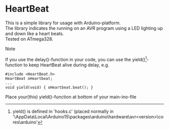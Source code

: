 # HeartBeat

This is a simple library for usage with Arduino-platform.<br>
The library indicates the running on an AVR program using a LED lighting up and down like a heart beats.<br>
Tested on ATmega328.

> [!NOTE]
> If you use the delay()-function in your code, you can use the yield()[^1]-function to keep HeartBeat alive during delay, e.g.
> ```
> #include <HeartBeat.h>
> HeartBeat oHeartbeat;
> ...
> void yield(void) { oHeartbeat.beat(); }
> ```
> Place your(this) yield()-function at bottom of your main-ino-file

[^1]: yield() is defined in 'hooks.c' (placed normally in '<user>\AppData\Local\Arduino15\packages\arduino\hardware\avr\<version>\cores\arduino'
